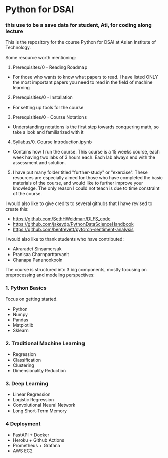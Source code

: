 # Python for DSAI
### this use to be a save data for student, Ati, for coding along lecture
This is the repository for the course Python for DSAI at Asian Institute of Technology.

Some resource worth mentioning:

1. Prerequisites/0 - Reading Roadmap
  - For those who wants to know what papers to read.  I have listed ONLY the most important papers you need to read in the field of machine learning
2. Prerequisities/0 - Installation
  - For setting up tools for the course
3. Prerequisities/0 - Course Notations
  - Understanding notations is the first step towards conquering math, so take a look and familiarized with it
4. Syllabus/0. Course Introduction.ipynb
  - Contains how I run the course.  This course is a 15 weeks course, each week having two labs of 3 hours each.  Each lab always end with the assessment and solution.
  
5. I have put many folder titled "further-study" or "exercise".  These resources are especially aimed for those who have completed the basic materials of the course, and would like to further improve your knowledge.  The only reason I could not teach is due to time constraint of the course.
  
I would also like to give credits to several githubs that I have revised to create this:

- https://github.com/SethHWeidman/DLFS_code
- https://github.com/jakevdp/PythonDataScienceHandbook
- https://github.com/bentrevett/pytorch-sentiment-analysis

I would also like to thank students who have contributed:

- Akraradet Sinsamersuk
- Pranisaa Charnparttarvanit
- Chanapa Pananookooln

The course is structured into 3 big components, mostly focusing on preprocessing and modeling perspectives:

### 1. Python Basics
Focus on getting started.
  - Python
  - Numpy
  - Pandas
  - Matplotlib
  - Sklearn
  
### 2. Traditional Machine Learning

- Regression
- Classification
- Clustering
- Dimensionality Reduction

### 3. Deep Learning

  - Linear Regression
  - Logistic Regression
  - Convolutional Neural Network
  - Long Short-Term Memory
  
### 4 Deployment 
  - FastAPI + Docker
  - Heroku + Github Actions
  - Prometheus + Grafana
  - AWS EC2
